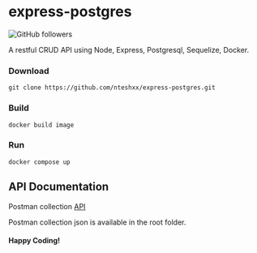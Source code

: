 # express-postgres
![GitHub followers](https://img.shields.io/github/followers/nteshxx?style=for-the-badge)

A restful CRUD API using Node, Express, Postgresql, Sequelize, Docker.

### Download
```
git clone https://github.com/nteshxx/express-postgres.git
```

### Build
```
docker build image
```

### Run
```
docker compose up
```

## API Documentation

Postman collection [API](https://documenter.getpostman.com/view/14659791/UVRHh2wK)

Postman collection json is available in the root folder.


#### Happy Coding!

